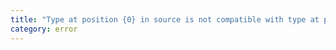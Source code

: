 ```yaml
---
title: "Type at position {0} in source is not compatible with type at position {1} in target."
category: error
---
```

